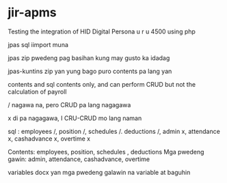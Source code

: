 # jir-apms
Testing the integration of HID Digital Persona u r u 4500 using php


jpas sql
iimport muna


jpas zip 
pwedeng pag basihan kung may gusto ka idadag


jpas-kuntins zip
yan yung bago puro contents pa lang yan


contents and sql
contents only, and can perform CRUD but not the calculation of payroll

/   nagawa na, pero CRUD pa lang nagagawa

x   di pa nagagawa, I CRU-CRUD mo lang naman


sql : employees /, position /, schedules /. deductions /, admin x, attendance x, cashadvance x, overtime x

Contents: employees, position, schedules , deductions
Mga pwedeng gawin: admin, attendance, cashadvance, overtime 


variables docx 
yan mga pwedeng galawin na variable at baguhin



